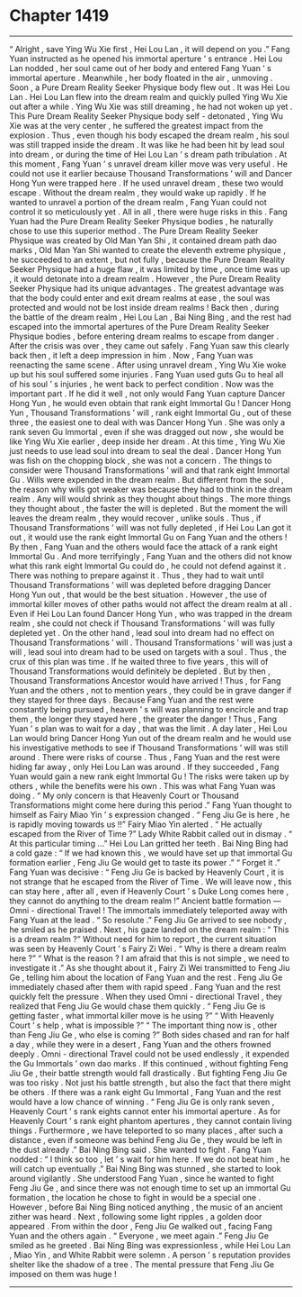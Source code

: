 
# Chapter 1419


---

“ Alright , save Ying Wu Xie first , Hei Lou Lan , it will depend on you .” Fang Yuan instructed as he opened his immortal aperture ’ s entrance .
Hei Lou Lan nodded , her soul came out of her body and entered Fang Yuan ’ s immortal aperture . Meanwhile , her body floated in the air , unmoving .
Soon , a Pure Dream Reality Seeker Physique body flew out .
It was Hei Lou Lan .
Hei Lou Lan flew into the dream realm and quickly pulled Ying Wu Xie out after a while .
Ying Wu Xie was still dreaming , he had not woken up yet .
This Pure Dream Reality Seeker Physique body self - detonated , Ying Wu Xie was at the very center , he suffered the greatest impact from the explosion . Thus , even though his body escaped the dream realm , his soul was still trapped inside the dream . It was like he had been hit by lead soul into dream , or during the time of Hei Lou Lan ’ s dream path tribulation .
At this moment , Fang Yuan ’ s unravel dream killer move was very useful .
He could not use it earlier because Thousand Transformations ’ will and Dancer Hong Yun were trapped here .
If he used unravel dream , these two would escape .
Without the dream realm , they would wake up rapidly .
If he wanted to unravel a portion of the dream realm , Fang Yuan could not control it so meticulously yet .
All in all , there were huge risks in this .
Fang Yuan had the Pure Dream Reality Seeker Physique bodies , he naturally chose to use this superior method .
The Pure Dream Reality Seeker Physique was created by Old Man Yan Shi , it contained dream path dao marks , Old Man Yan Shi wanted to create the eleventh extreme physique , he succeeded to an extent , but not fully , because the Pure Dream Reality Seeker Physique had a huge flaw , it was limited by time , once time was up , it would detonate into a dream realm .
However , the Pure Dream Reality Seeker Physique had its unique advantages .
The greatest advantage was that the body could enter and exit dream realms at ease , the soul was protected and would not be lost inside dream realms !
Back then , during the battle of the dream realm , Hei Lou Lan , Bai Ning Bing , and the rest had escaped into the immortal apertures of the Pure Dream Reality Seeker Physique bodies , before entering dream realms to escape from danger .
After the crisis was over , they came out safely .
Fang Yuan saw this clearly back then , it left a deep impression in him .
Now , Fang Yuan was reenacting the same scene .
After using unravel dream , Ying Wu Xie woke up but his soul suffered some injuries .
Fang Yuan used guts Gu to heal all of his soul ’ s injuries , he went back to perfect condition .
Now was the important part .
If he did it well , not only would Fang Yuan capture Dancer Hong Yun , he would even obtain that rank eight Immortal Gu !
Dancer Hong Yun , Thousand Transformations ’ will , rank eight Immortal Gu , out of these three , the easiest one to deal with was Dancer Hong Yun .
She was only a rank seven Gu Immortal , even if she was dragged out now , she would be like Ying Wu Xie earlier , deep inside her dream .
At this time , Ying Wu Xie just needs to use lead soul into dream to seal the deal .
Dancer Hong Yun was fish on the chopping block , she was not a concern .
The things to consider were Thousand Transformations ’ will and that rank eight Immortal Gu .
Wills were expended in the dream realm . But different from the soul , the reason why wills got weaker was because they had to think in the dream realm .
Any will would shrink as they thought about things .
The more things they thought about , the faster the will is depleted .
But the moment the will leaves the dream realm , they would recover , unlike souls .
Thus , if Thousand Transformations ’ will was not fully depleted , if Hei Lou Lan got it out , it would use the rank eight Immortal Gu on Fang Yuan and the others !
By then , Fang Yuan and the others would face the attack of a rank eight Immortal Gu .
And more terrifyingly , Fang Yuan and the others did not know what this rank eight Immortal Gu could do , he could not defend against it . There was nothing to prepare against it .
Thus , they had to wait until Thousand Transformations ’ will was depleted before dragging Dancer Hong Yun out , that would be the best situation .
However , the use of immortal killer moves of other paths would not affect the dream realm at all . Even if Hei Lou Lan found Dancer Hong Yun , who was trapped in the dream realm , she could not check if Thousand Transformations ’ will was fully depleted yet .
On the other hand , lead soul into dream had no effect on Thousand Transformations ’ will .
Thousand Transformations ’ will was just a will , lead soul into dream had to be used on targets with a soul .
Thus , the crux of this plan was time .
If he waited three to five years , this will of Thousand Transformations would definitely be depleted .
But by then , Thousand Transformations Ancestor would have arrived !
Thus , for Fang Yuan and the others , not to mention years , they could be in grave danger if they stayed for three days .
Because Fang Yuan and the rest were constantly being pursued , heaven ’ s will was planning to encircle and trap them , the longer they stayed here , the greater the danger !
Thus , Fang Yuan ’ s plan was to wait for a day , that was the limit .
A day later , Hei Lou Lan would bring Dancer Hong Yun out of the dream realm and he would use his investigative methods to see if Thousand Transformations ’ will was still around .
There were risks of course .
Thus , Fang Yuan and the rest were hiding far away , only Hei Lou Lan was around .
If they succeeded , Fang Yuan would gain a new rank eight Immortal Gu !
The risks were taken up by others , while the benefits were his own . This was what Fang Yuan was doing .
“ My only concern is that Heavenly Court or Thousand Transformations might come here during this period .” Fang Yuan thought to himself as Fairy Miao Yin ’ s expression changed .
“ Feng Jiu Ge is here , he is rapidly moving towards us !!” Fairy Miao Yin alerted .
“ He actually escaped from the River of Time ?” Lady White Rabbit called out in dismay .
“ At this particular timing …” Hei Lou Lan gritted her teeth .
Bai Ning Bing had a cold gaze : “ If we had known this , we would have set up that immortal Gu formation earlier , Feng Jiu Ge would get to taste its power .”
“ Forget it .” Fang Yuan was decisive : “ Feng Jiu Ge is backed by Heavenly Court , it is not strange that he escaped from the River of Time . We will leave now , this can stay here , after all , even if Heavenly Court ’ s Duke Long comes here , they cannot do anything to the dream realm !”
Ancient battle formation — Omni - directional Travel !
The immortals immediately teleported away with Fang Yuan at the lead .
“ So resolute .” Feng Jiu Ge arrived to see nobody , he smiled as he praised .
Next , his gaze landed on the dream realm : “ This is a dream realm ?”
Without need for him to report , the current situation was seen by Heavenly Court ’ s Fairy Zi Wei .
“ Why is there a dream realm here ?”
“ What is the reason ? I am afraid that this is not simple , we need to investigate it .”
As she thought about it , Fairy Zi Wei transmitted to Feng Jiu Ge , telling him about the location of Fang Yuan and the rest .
Feng Jiu Ge immediately chased after them with rapid speed .
Fang Yuan and the rest quickly felt the pressure .
When they used Omni - directional Travel , they realized that Feng Jiu Ge would chase them quickly .
“ Feng Jiu Ge is getting faster , what immortal killer move is he using ?”
“ With Heavenly Court ’ s help , what is impossible ?”
“ The important thing now is , other than Feng Jiu Ge , who else is coming ?”
Both sides chased and ran for half a day , while they were in a desert , Fang Yuan and the others frowned deeply .
Omni - directional Travel could not be used endlessly , it expended the Gu Immortals ’ own dao marks .
If this continued , without fighting Feng Jiu Ge , their battle strength would fall drastically .
But fighting Feng Jiu Ge was too risky .
Not just his battle strength , but also the fact that there might be others . If there was a rank eight Gu Immortal , Fang Yuan and the rest would have a low chance of winning .
“ Feng Jiu Ge is only rank seven , Heavenly Court ’ s rank eights cannot enter his immortal aperture . As for Heavenly Court ’ s rank eight phantom apertures , they cannot contain living things . Furthermore , we have teleported to so many places , after such a distance , even if someone was behind Feng Jiu Ge , they would be left in the dust already .” Bai Ning Bing said .
She wanted to fight .
Fang Yuan nodded : “ I think so too , let ’ s wait for him here . If we do not beat him , he will catch up eventually .”
Bai Ning Bing was stunned , she started to look around vigilantly .
She understood Fang Yuan , since he wanted to fight Feng Jiu Ge , and since there was not enough time to set up an immortal Gu formation , the location he chose to fight in would be a special one .
However , before Bai Ning Bing noticed anything , the music of an ancient zither was heard .
Next , following some light ripples , a golden door appeared .
From within the door , Feng Jiu Ge walked out , facing Fang Yuan and the others again .
“ Everyone , we meet again .” Feng Jiu Ge smiled as he greeted .
Bai Ning Bing was expressionless , while Hei Lou Lan , Miao Yin , and White Rabbit were solemn .
A person ’ s reputation provides shelter like the shadow of a tree .
The mental pressure that Feng Jiu Ge imposed on them was huge !

---

